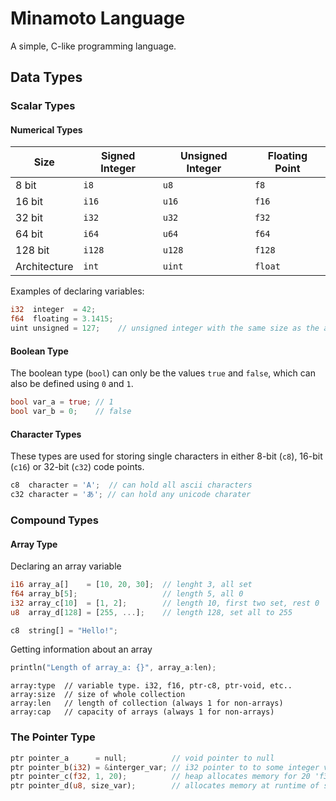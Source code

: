 # Minamoto Language
A simple, C-like programming language.


## Data Types


### Scalar Types


#### Numerical Types
| Size | Signed Integer | Unsigned Integer | Floating Point |
| ------ | ------ | ------ | ------ |
| 8 bit | `i8` | `u8` | `f8` |
| 16 bit | `i16` | `u16` | `f16` |
| 32 bit | `i32` | `u32` | `f32` |
| 64 bit | `i64` | `u64` | `f64` |
| 128 bit | `i128` | `u128` | `f128` |
| Architecture | `int` | `uint` | `float` |

Examples of declaring variables:

```rust
i32  integer  = 42;
f64  floating = 3.1415;
uint unsigned = 127;    // unsigned integer with the same size as the architecture
```

#### Boolean Type
The boolean type (`bool`) can only be the values `true` and `false`, which can also be defined using `0` and `1`.

```rust
bool var_a = true; // 1
bool var_b = 0;    // false
```

#### Character Types
These types are used for storing single characters in either 8-bit (`c8`), 16-bit (`c16`) or 32-bit (`c32`) code points.

```rust
c8  character = 'A';  // can hold all ascii characters
c32 character = 'あ'; // can hold any unicode charater
```

### Compound Types

#### Array Type
Declaring an array variable
```rust
i16 array_a[]    = [10, 20, 30];  // lenght 3, all set
f64 array_b[5];                   // length 5, all 0
i32 array_c[10]  = [1, 2];        // length 10, first two set, rest 0
u8  array_d[128] = [255, ...];    // length 128, set all to 255

c8  string[] = "Hello!";
```
Getting information about an array
```rust
println("Length of array_a: {}", array_a:len);
```

```mina
array:type	// variable type. i32, f16, ptr-c8, ptr-void, etc..
array:size	// size of whole collection
array:len	// length of collection (always 1 for non-arrays)
array:cap	// capacity of arrays (always 1 for non-arrays)
```

### The Pointer Type
```rust
ptr pointer_a      = null;          // void pointer to null
ptr pointer_b(i32) = &interger_var; // i32 pointer to to some integer value of the same size
ptr pointer_c(f32, 1, 20);          // heap allocates memory for 20 'f32' values at runtime, with current length set to 1
ptr pointer_d(u8, size_var);        // allocates memory at runtime of size size_var
```


